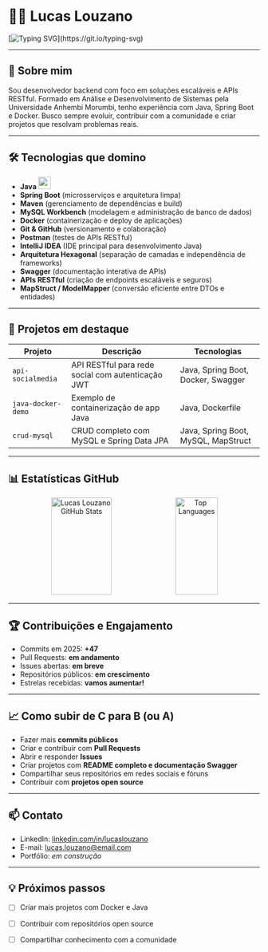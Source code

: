 # 👨‍💻 Lucas Louzano

[![Typing SVG](https://readme-typing-svg.herokuapp.com/?color=00bfbf&size=35&center=true&vCenter=true&width=1000&lines=Olá,+meu+nome+é+Lucas+Louzano+e+seja+bem-vindo+ao+meu+GitHub!)](https://git.io/typing-svg)

---

## 🚀 Sobre mim

Sou desenvolvedor backend com foco em soluções escaláveis e APIs RESTful. Formado em Análise e Desenvolvimento de Sistemas pela Universidade Anhembi Morumbi, tenho experiência com Java, Spring Boot e Docker. Busco sempre evoluir, contribuir com a comunidade e criar projetos que resolvam problemas reais.

---

## 🛠️ Tecnologias que domino

- **Java** <img src="https://cdn.jsdelivr.net/gh/devicons/devicon/icons/java/java-original.svg" width="25"/>
- **Spring Boot** (microsserviços e arquitetura limpa)
- **Maven** (gerenciamento de dependências e build)
- **MySQL Workbench** (modelagem e administração de banco de dados)
- **Docker** (containerização e deploy de aplicações)
- **Git & GitHub** (versionamento e colaboração)
- **Postman** (testes de APIs RESTful)
- **IntelliJ IDEA** (IDE principal para desenvolvimento Java)
- **Arquitetura Hexagonal** (separação de camadas e independência de frameworks)
- **Swagger** (documentação interativa de APIs)
- **APIs RESTful** (criação de endpoints escaláveis e seguros)
- **MapStruct / ModelMapper** (conversão eficiente entre DTOs e entidades)

---

## 📂 Projetos em destaque

| Projeto | Descrição | Tecnologias |
|--------|-----------|-------------|
| `api-socialmedia` | API RESTful para rede social com autenticação JWT | Java, Spring Boot, Docker, Swagger |
| `java-docker-demo` | Exemplo de containerização de app Java | Java, Dockerfile |
| `crud-mysql` | CRUD completo com MySQL e Spring Data JPA | Java, Spring Boot, MySQL, MapStruct |

---

## 📊 Estatísticas GitHub

<div align="center">  
  <img width="49%" height="195px" src="https://github-readme-stats.vercel.app/api?username=LucasLouzano&show_icons=true&count_private=true&hide_border=true&title_color=00bfbf&icon_color=00bfbf&text_color=c9d1d9&bg_color=0d1117" alt="Lucas Louzano GitHub Stats" /> 
  <img width="41%" height="195px" src="https://github-readme-stats.vercel.app/api/top-langs/?username=LucasLouzano&layout=compact&hide_border=true&title_color=00bfbf&text_color=00bfbf&bg_color=0d1117&langs_count=6" alt="Top Languages" />
</div>

---

## 🏆 Contribuições e Engajamento

- Commits em 2025: **+47**
- Pull Requests: **em andamento**
- Issues abertas: **em breve**
- Repositórios públicos: **em crescimento**
- Estrelas recebidas: **vamos aumentar!**

---

## 📈 Como subir de C para B (ou A)

- Fazer mais **commits públicos**
- Criar e contribuir com **Pull Requests**
- Abrir e responder **Issues**
- Criar projetos com **README completo e documentação Swagger**
- Compartilhar seus repositórios em redes sociais e fóruns
- Contribuir com **projetos open source**

---

## 📫 Contato

- LinkedIn: [linkedin.com/in/lucaslouzano](https://linkedin.com/in/lucaslouzano)
- E-mail: lucas.louzano@email.com
- Portfólio: *em construção*

---

## 💡 Próximos passos

- [ ] Criar mais projetos com Docker e Java
- [ ] Contribuir com repositórios open source
- [ ] Compartilhar conhecimento com a comunidade

